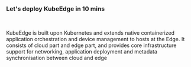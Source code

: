 ### Let's deploy KubeEdge in 10 mins

<br>

 KubeEdge is built upon Kubernetes and extends native containerized application orchestration and device management to hosts at the Edge. It consists of cloud part and edge part, and provides core infrastructure support for networking, application deployment and metadata synchronisation between cloud and edge